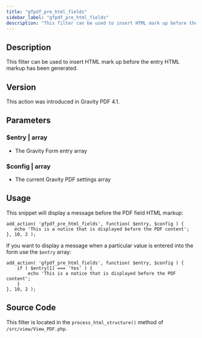 ```yaml
---
title: "gfpdf_pre_html_fields"
sidebar_label: "gfpdf_pre_html_fields"
description: "This filter can be used to insert HTML mark up before the entry HTML markup has been generated."
---
```




## Description

This filter can be used to insert HTML mark up before the entry HTML markup has been generated.

## Version

This action was introduced in Gravity PDF 4.1.

## Parameters

### $entry | array
*  The Gravity Form entry array

### $config | array
*  The current Gravity PDF settings array

## Usage

This snippet will display a message before the PDF field HTML markup:

```
add_action( 'gfpdf_pre_html_fields', function( $entry, $config ) {
   echo 'This is a notice that is displayed before the PDF content';
}, 10, 2 );
```

If you want to display a message when a particular value is entered into the form use the `$entry` array:

```
add_action( 'gfpdf_pre_html_fields', function( $entry, $config ) {
    if ( $entry[1] === 'Yes' ) {
        echo 'This is a notice that is displayed before the PDF content';
    }
}, 10, 2 );
```

## Source Code

This filter is located in the `process_html_structure()` method of `/src/view/View_PDF.php`.